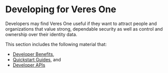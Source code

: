 # Developing for Veres One

Developers may find Veres One useful if they want to attract people and
organizations that value strong, dependable security as well as control
and ownership over their identity data.

This section includes the following material that:

 * [Developer Benefits](benefits.md),
 * [Quickstart Guides](guides.md), and
 * [Developer APIs](apis.md)
